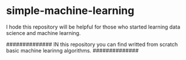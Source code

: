 # simple-machine-learning


I hode this repository will be helpful for those who started learning data science and machine learning.



##############
IN this repository you can find writted from scratch basic machine learinng algorithms.
##############

